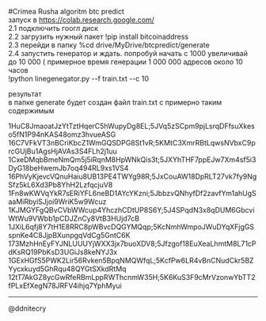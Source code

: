 #Crimea Rusha algoritm  btc predict <br>
запуск в https://colab.research.google.com/<br>
2.1 подключить гоогл диск<br>
2.2 загрузить нужный пакет !pip install bitcoinaddress<br>
2.3 перейди в папку %cd drive/MyDrive/btcpredict/generate<br>
2.4 запустить генератор и ждать. попробуй начать с 1000 увеличивай до 10 000 ( примерное время генерации 1 000 000 адресов около 10 часов <br>
      !python linegenegator.py --f train.txt --c  10<br>

результат<br>
в папке  generate    будет создан файл train.txt с примерно таким содержимым<br>

1HuC8JmaoatJzYtTztHqerC5hWupyDg8EL;5JVq5zSCpm9pjLsrqDFfsuXkeso5fN1P94nKAS48omz3hvueASG
16C7VFkVT3nBCriKbcZ1WmGQSDPG8St1vR;5KMtC3XmrRBtLqwsNVbxC9prcGUjBu1AgsHjAVAs3S4FLh2j1uu
1CxeDMqbBmeNmQm5j5iRqnM8HpWNkQis3t;5JXYhTHF7ppEJw7Xm4sf5i3DyG18beHwemJb7oq494RL9xs1VS4
16PhVyKjevcVQnuHaiu8UB13PE4TWYg98R;5JxCouAW18DpRLT27vk7fy9NgSfz5kL6Xd3Pb8YhH2LzfqcjuV8
1Fn8wKWVqYkR7sERiYFL6neBD1AYcYKzni;5JbbzvQNhyfDf2zavfYm1ahUgSaaMiRbyiSJjoi9WriK5w9Wcuz
1KJMGYFgQBvCVbWWcup4YhczhCDtUP8S6Y;5J4SPqdN3x8qDUM6GbcviWtWu9VWbb1pCDJZnCy8VtB3HUjd7cB
1JXiL6qfj8Y7tH1E8RRC8pWBvcDQGYMQqp;5KcNmhWmpoJWuDYqXFjgGSspnKe4C8JjpBXunpgqVdCg5GntC6K
173MzhHnEyFYJNLUUUYjWXX3jx7buoXDV8;5Jfzgof18EuXeaLhmtM8L71cPdKsRQ19PbKsD3UGiJs8keNYJ3x
1GExHGfS5PWK2Lir56Rvken5BpqNMQWfqL;5KcfPw6LR4vBnCNudCkr5BZYycxkuyd5GhRqu48QYGtSXkdRtMq
12tT7AkGZ8ycGwRfeRBmLppRWThcnmW35H;5K6KuS3F9cMrVzonwYbTT2fPLxEfXegN78JRFV4ihjq7YphMyui


<hr>
@ddnitecry

